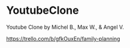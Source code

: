 # YoutubeClone

Youtube Clone by Michel B., Max W., & Angel V.


https://trello.com/b/gfkOuxEn/family-planning
